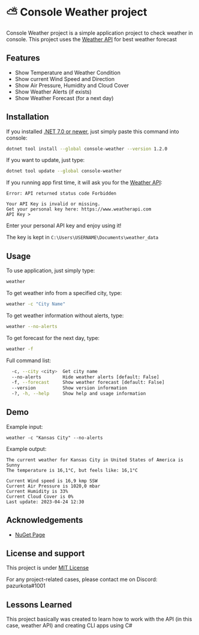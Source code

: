# ⛅ Console Weather project
Console Weather project is a simple application project to check weather in console. This project uses the [Weather API](https://www.weatherapi.com/) for best weather forecast



## Features

- Show Temperature and Weather Condition
- Show current Wind Speed and Direction
- Show Air Pressure, Humidity and Cloud Cover
- Show Weather Alerts (if exists)
- Show Weather Forecast (for a next day)



## Installation

If you installed [.NET 7.0 or newer](https://dotnet.microsoft.com/en-us/download), just simply paste this command into console:
```bash
dotnet tool install --global console-weather --version 1.2.0
```

If you want to update, just type:
```bash
dotnet tool update --global console-weather
```

If you running app first time, it will ask you for the [Weather API](https://www.weatherapi.com/):
``` 
Error: API returned status code Forbidden

Your API Key is invalid or missing.
Get your personal key here: https://www.weatherapi.com
API Key >
```
Enter your personal API key and enjoy using it!

The key is kept in `C:\Users\USERNAME\Documents\weather_data`
## Usage
To use application, just simply type:
```bash
weather
```
To get weather info from a specified city, type:
```bash
weather -c "City Name"
```

To get weather information without alerts, type:
```bash
weather --no-alerts
```

To get forecast for the next day, type:
```bash
weather -f
```

Full command list:
```bash
  -c, --city <city>  Get city name
  --no-alerts        Hide weather alerts [default: False]
  -f, --forecast     Show weather forecast [default: False]
  --version          Show version information
  -?, -h, --help     Show help and usage information
```


## Demo

Example input:
```
weather -c "Kansas City" --no-alerts
```

Example output:
```
The current weather for Kansas City in United States of America is Sunny
The temperature is 16,1°C, but feels like: 16,1°C

Current Wind speed is 16,9 kmp SSW
Current Air Pressure is 1020,0 mbar
Current Humidity is 33%
Current Cloud Cover is 0%
Last update: 2023-04-24 12:30
```
## Acknowledgements

- [NuGet Page](https://www.nuget.org/packages/console-weather/)


## License and support
This project is under [MIT License](https://github.com/pazurkota/console-weather/blob/master/LICENCE.md)

For any project-related cases, please contact me on Discord: pazurkota#1001


## Lessons Learned

This project basically was created to learn how to work with the API (in this case, weather API) and creating CLI apps using C#




